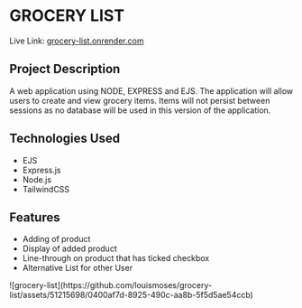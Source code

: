 <h1>GROCERY LIST</h1>
<p>Live Link: <a href="https://grocery-list-q4m4.onrender.com" target="_blank">grocery-list.onrender.com </a></p>

<h2>Project Description</h2>
A web application using NODE, EXPRESS and EJS. The application will allow users to create and view grocery items. Items will not persist between sessions as no database will be used in this version of the application.

<h2>Technologies Used</h2>
<ul>
<li>EJS</li>
<li>Express.js</li>
<li>Node.js</li>
<li>TailwindCSS</li>
</ul>

<h2>Features</h2>
<ul>
    <li>Adding of product</li>
    <li>Display of added product</li>
    <li>Line-through on product that has ticked checkbox</li>
    <li>Alternative List for other User</li>
</ul>
![grocery-list](https://github.com/louismoses/grocery-list/assets/51215698/0400af7d-8925-490c-aa8b-5f5d5ae54ccb)
